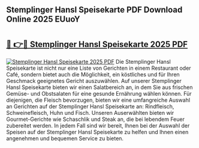 ## Stemplinger Hansl Speisekarte PDF Download Online 2025 EUuoY

# <h2><a href="http://gc5nd5.nevu.top/?p=Stemplinger+Hansl+Speisekarte">🔗 👉🔴 Stemplinger Hansl Speisekarte 2025 PDF</a></h2>

[![Stemplinger Hansl Speisekarte 2025 PDF](https://i.imgur.com/dBaPXMq.png)](http://gc5nd5.nevu.top/?p=Stemplinger+Hansl+Speisekarte)
Die Stemplinger Hansl Speisekarte ist nicht nur eine Liste von Gerichten in einem Restaurant oder Café, sondern bietet auch die Möglichkeit, ein köstliches und für Ihren Geschmack geeignetes Gericht auszuwählen. Auf unserer Stemplinger Hansl Speisekarte bieten wir einen Salatbereich an, in dem Sie aus frischen Gemüse- und Obstsalaten für eine gesunde Ernährung wählen können. Für diejenigen, die Fleisch bevorzugen, bieten wir eine umfangreiche Auswahl an Gerichten auf der Stemplinger Hansl Speisekarte an: Rindfleisch, Schweinefleisch, Huhn und Fisch. Unseren Auserwählten bieten wir Gourmet-Gerichte wie Schaschlik und Steak an, die bei lebendem Feuer zubereitet werden. In jedem Fall sind wir bereit, Ihnen bei der Auswahl der Speisen auf der Stemplinger Hansl Speisekarte zu helfen und Ihnen einen angenehmen und bequemen Service zu bieten.
